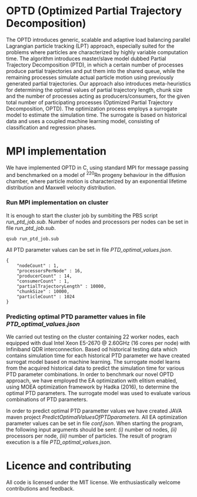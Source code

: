 # OPTD (Optimized Partial Trajectory Decomposition)

The OPTD introduces generic, scalable and adaptive load balancing parallel Lagrangian particle tracking (LPT) approach, especially suited for the problems where particles are characterized by highly variable computation time. The algorithm introduces master/slave model dubbed Partial Trajectory Decomposition (PTD), in which a certain number of processes produce partial trajectories and put them into the shared queue, while the remaining processes simulate actual particle motion using previously generated partial trajectories. Our approach also introduces meta-heuristics for determining the optimal values of partial trajectory length, chunk size and the number of processes acting as producers/consumers, for the given total number of participating processes (Optimized Partial Trajectory Decomposition, OPTD). The optimization process employs a surrogate model to estimate the simulation time. The surrogate is based on historical data and uses a coupled machine learning model, consisting of classification and regression phases.

# MPI implementation

We have implemented OPTD in C, using standard MPI for message passing and benchmarked on a model of <sup>220</sup>Rn progeny behaviour in the diffusion chamber, where particle motion is characterized by an exponential lifetime distribution and Maxwell velocity distribution.

### Run MPI implementation on cluster

It is enough to start the cluster job by sumbiting the PBS script <i>run_ptd_job.sub</i>. Number of nodes and processors per nodes can be set in file <i>run_ptd_job.sub</i>.
```
qsub run_ptd_job.sub
```

All PTD parameter values can be set in file <i>PTD_optimal_values.json</i>.

```
{
    "nodeCount" : 1,
    "processorsPerNode" : 16,
    "producerCount" : 14,
    "consumerCount" : 1,
    "partialTrajectoryLength" : 10000,
    "chunkSize" : 10000,
    "particleCount" : 1024
}
```


### Predicting optimal PTD parametter values in file <i>PTD_optimal_values.json</i>

We carried out testing on the cluster containing 22 worker nodes, each equipped with dual Intel Xeon E5-2670 @ 2.60GHz (16 cores per node) with Infiniband QDR interconnection. Based od historical testing data which contains simulation time for each historical PTD parameter we have created surrogat model based on machine learning. The surrogate model learns from the acquired historical data to predict the simulation time for various PTD parameter combinations. In  order  to  benchmark  our  novel  OPTD  approach,  we have  employed  the  EA  optimization  with  elitism  enabled, using  MOEA  optimization  framework  by  Hadka  (2016), to  determine  the  optimal  PTD  parameters. The surrogate model was used to evaluate various combinations of PTD parameters. 

In order to predict optimal PTD parametter values we have created JAVA maven project <i>PredictOptimalValuesOfPTDparameters</i>. All EA optimization parameter values can be set in file <i>conf.json</i>. When starting the program, the following input arguments should be sent: <i>(i)</i> number od nodes, <i>(ii)</i> processors per node, <i>(iii)</i> number of particles. The result of program execution is a file <i>PTD_optimal_values.json</i>.

# Licence and contributing

All code is licensed under the MIT license. We enthusiastically welcome contributions and feedback.
